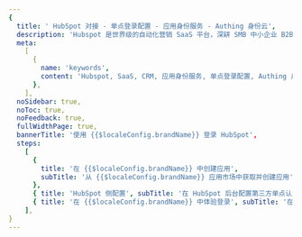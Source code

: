 ```yaml
---
{
  title: ' HubSpot 对接 - 单点登录配置 - 应用身份服务 - Authing 身份云',
  description: 'Hubspot 是世界级的自动化营销 SaaS 平台，深耕 SMB 中小企业 B2B 市场，涵盖营销、销售、服务三大版块，共同实现 Inbound Marketing 集客营销 全流程 CRM 客户关系管理。',
  meta:
    [
      {
        name: 'keywords',
        content: 'Hubspot, SaaS, CRM, 应用身份服务, 单点登录配置, Authing 身份云',
      },
    ],
  noSidebar: true,
  noToc: true,
  noFeedback: true,
  fullWidthPage: true,
  bannerTitle: '使用 {{$localeConfig.brandName}} 登录 HubSpot',
  steps:
    [
      {
        title: '在 {{$localeConfig.brandName}} 中创建应用',
        subTitle: '从 {{$localeConfig.brandName}} 应用市场中获取并创建应用',
      },
      { title: 'HubSpot 侧配置', subTitle: '在 HubSpot 后台配置第三方单点认证' },
      { title: '在 {{$localeConfig.brandName}} 中体验登录', subTitle: '在 {{$localeConfig.brandName}} 中登录 HubSpot' },
    ],
}
---
```


<IntegrationDetail/>
